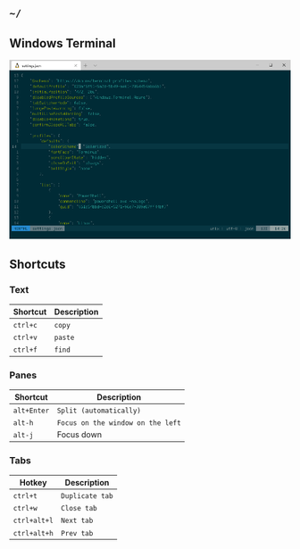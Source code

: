 ## `~/`

## Windows Terminal
![Font: Terminus](https://github.com/cy6x/dotfiles/raw/main/wt.png)
## Shortcuts
### Text

| Shortcut | Description  |
| -------- | ------------ |
| `ctrl+c` | `copy`       |
| `ctrl+v` | `paste`      |
| `ctrl+f` | `find`       |

### Panes

| Shortcut    | Description |
| ----------- |------------ |
| `alt+Enter` | `Split (automatically)` |
| `alt-h`     | `Focus on the window on the left`                            |
| `alt-j`     | Focus down       |

### Tabs

| Hotkey       | Description     |
| ------------ | --------------- |
| `ctrl+t`     | `Duplicate tab` |
| `ctrl+w`     | `Close tab`     |
| `ctrl+alt+l` | `Next tab`      |
| `ctrl+alt+h` | `Prev tab`      |
